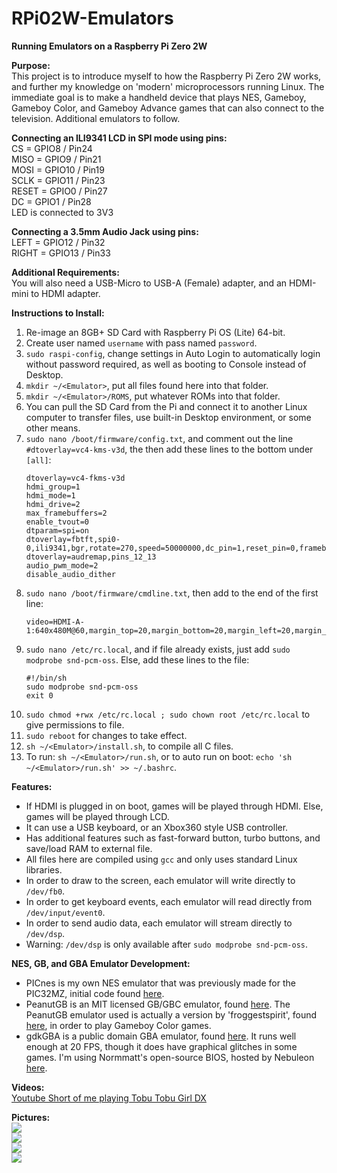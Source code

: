 # RPi02W-Emulators
<b>Running Emulators on a Raspberry Pi Zero 2W</b><br>

<b>Purpose:</b><br>
This project is to introduce myself to how the Raspberry Pi Zero 2W works, and further my knowledge on 'modern' microprocessors running Linux.  The immediate goal is to make a handheld device that plays NES, Gameboy, Gameboy Color, and Gameboy Advance games that can also connect to the television.  Additional emulators to follow.<br>

<b>Connecting an ILI9341 LCD in SPI mode using pins:</b><br>
CS = GPIO8 / Pin24<br>
MISO = GPIO9 / Pin21<br>
MOSI = GPIO10 / Pin19<br>
SCLK = GPIO11 / Pin23<br>
RESET = GPIO0 / Pin27<br>
DC = GPIO1 / Pin28<br>
LED is connected to 3V3<br>

<b>Connecting a 3.5mm Audio Jack using pins:</b><br>
LEFT = GPIO12 / Pin32<br>
RIGHT = GPIO13 / Pin33<br>

<b>Additional Requirements:</b><br>
You will also need a USB-Micro to USB-A (Female) adapter, and an HDMI-mini to HDMI adapter.<br>

<b>Instructions to Install:</b><br>
1) Re-image an 8GB+ SD Card with Raspberry Pi OS (Lite) 64-bit.<br>
2) Create user named ``` username ``` with pass named ``` password ```.<br>
3) ``` sudo raspi-config ```, change settings in Auto Login to automatically login without password required, as well as booting to Console instead of Desktop.<br>
4) ``` mkdir ~/<Emulator> ```, put all files found here into that folder.<br>
5) ``` mkdir ~/<Emulator>/ROMS ```, put whatever ROMs into that folder.<br>
6) You can pull the SD Card from the Pi and connect it to another Linux computer to transfer files, use built-in Desktop environment, or some other means.<br>
7) ``` sudo nano /boot/firmware/config.txt ```, and comment out the line ``` #dtoverlay=vc4-kms-v3d ```, the then add these lines to the bottom under ``` [all] ```:
   ```
   dtoverlay=vc4-fkms-v3d
   hdmi_group=1
   hdmi_mode=1
   hdmi_drive=2
   max_framebuffers=2
   enable_tvout=0
   dtparam=spi=on
   dtoverlay=fbtft,spi0-0,ili9341,bgr,rotate=270,speed=50000000,dc_pin=1,reset_pin=0,framebuffer_width=320,framebuffer_height=240
   dtoverlay=audremap,pins_12_13
   audio_pwm_mode=2
   disable_audio_dither
   ```
8) ``` sudo nano /boot/firmware/cmdline.txt ```, then add to the end of the first line:
   ```
   video=HDMI-A-1:640x480M@60,margin_top=20,margin_bottom=20,margin_left=20,margin_right=20
   ```
9) ``` sudo nano /etc/rc.local ```, and if file already exists, just add ``` sudo modprobe snd-pcm-oss ```.  Else, add these lines to the file:
   ```
   #!/bin/sh
   sudo modprobe snd-pcm-oss
   exit 0
   ```
8) ``` sudo chmod +rwx /etc/rc.local ; sudo chown root /etc/rc.local ``` to give permissions to file.<br>
9) ``` sudo reboot ``` for changes to take effect.<br>
10) ``` sh ~/<Emulator>/install.sh ```, to compile all C files.<br>
11) To run: ``` sh ~/<Emulator>/run.sh ```, or to auto run on boot: ``` echo 'sh ~/<Emulator>/run.sh' >> ~/.bashrc ```.<br>

<b>Features:</b><br>
- If HDMI is plugged in on boot, games will be played through HDMI.  Else, games will be played through LCD.<br>
- It can use a USB keyboard, or an Xbox360 style USB controller.<br>
- Has additional features such as fast-forward button, turbo buttons, and save/load RAM to external file.<br>
- All files here are compiled using ``` gcc ``` and only uses standard Linux libraries.<br>
- In order to draw to the screen, each emulator will write directly to ``` /dev/fb0 ```.<br>
- In order to get keyboard events, each emulator will read directly from ``` /dev/input/event0 ```.<br>
- In order to send audio data, each emulator will stream directly to ``` /dev/dsp ```.<br>
- Warning: ``` /dev/dsp ``` is only available after ``` sudo modprobe snd-pcm-oss ```.<br>

<b>NES, GB, and GBA Emulator Development:</b><br>
- PICnes is my own NES emulator that was previously made for the PIC32MZ, initial code found <a href="https://github.com/stevenchadburrow/AcolyteHandheld">here</a>.<br>
- PeanutGB is an MIT licensed GB/GBC emulator, found <a href="https://github.com/deltabeard/Peanut-GB">here</a>. The PeanutGB emulator used is actually a version by 'froggestspirit', found <a href="https://github.com/froggestspirit/Peanut-GB">here</a>, in order to play Gameboy Color games.<br>
- gdkGBA is a public domain GBA emulator, found <a href="https://github.com/gdkchan/gdkGBA">here</a>.  It runs well enough at 20 FPS, though it does have graphical glitches in some games.  I'm using Normmatt's open-source BIOS, hosted by Nebuleon <a href="https://github.com/Nebuleon/ReGBA/">here</a>.<br>

<b>Videos:</b><br>
<a href="https://youtube.com/shorts/ARCSKjPH7FA?si=rqlXaKl9zKCdxzBo">Youtube Short of me playing Tobu Tobu Girl DX</a><br>

<b>Pictures:</b><br>
<img src="Images/RPi02W-Prelim-LCD.jpg"><br>
<img src="Images/RPi02W-Prelim-HDMI.jpg"><br>
<img src="Images/RPi02W-Prelim-PCB.png"><br>
<img src="Images/RPi02W-Prelim-Case.png"><br>


